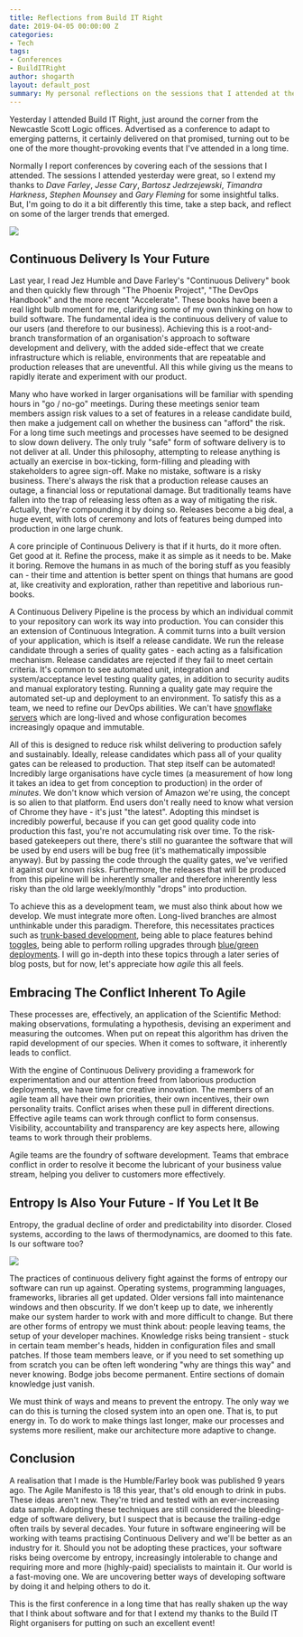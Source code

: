 ```yaml
---
title: Reflections from Build IT Right
date: 2019-04-05 00:00:00 Z
categories:
- Tech
tags:
- Conferences
- BuildITRight
author: shogarth
layout: default_post
summary: My personal reflections on the sessions that I attended at the 2019 Build IT Right conference. Continuous Delivery, embracing conflict and fighting entropy.
---
```


Yesterday I attended Build IT Right, just around the corner from the Newcastle Scott Logic offices. Advertised as a conference to adapt to emerging patterns, it certainly delivered on that promised, turning out to be one of the more thought-provoking events that I've attended in a long time.

Normally I report conferences by covering each of the sessions that I attended. The sessions I attended yesterday were great, so I extend my thanks to *Dave Farley*, *Jesse Cary*, *Bartosz Jedrzejewski*, *Timandra Harkness*, *Stephen Mounsey* and *Gary Fleming* for some insightful talks. But, I'm going to do it a bit differently this time, take a step back, and reflect on some of the larger trends that emerged.

<img src="{{ site.baseurl }}/shogarth/assets/builditright/stage.jpg" />

## Continuous Delivery Is Your Future
Last year, I read Jez Humble and Dave Farley's "Continuous Delivery" book and then quickly flew through "The Phoenix Project", "The DevOps Handbook" and the more recent "Accelerate". These books have been a real light bulb moment for me, clarifying some of my own thinking on how to build software. The fundamental idea is the continuous delivery of value to our users (and therefore to our business). Achieving this is a root-and-branch transformation of an organisation's approach to software development and delivery, with the added side-effect that we create infrastructure which is reliable, environments that are repeatable and production releases that are uneventful. All this while giving us the means to rapidly iterate and experiment with our product.

Many who have worked in larger organisations will be familiar with spending hours in "go / no-go" meetings. During these meetings senior team members assign risk values to a set of features in a release candidate build, then make a judgement call on whether the business can "afford" the risk. For a long time such meetings and processes have seemed to be designed to slow down delivery. The only truly "safe" form of software delivery is to not deliver at all. Under this philosophy, attempting to release anything is actually an exercise in box-ticking, form-filling and pleading with stakeholders to agree sign-off. Make no mistake, software is a risky business. There's always the risk that a production release causes an outage, a financial loss or reputational damage. But traditionally teams have fallen into the trap of releasing less often as a way of mitigating the risk. Actually, they're compounding it by doing so. Releases become a big deal, a huge event, with lots of ceremony and lots of features being dumped into production in one large chunk.

A core principle of Continuous Delivery is that if it hurts, do it more often. Get good at it. Refine the process, make it as simple as it needs to be. Make it boring. Remove the humans in as much of the boring stuff as you feasibly can - their time and attention is better spent on things that humans are good at, like creativity and exploration, rather than repetitive and laborious run-books.

A Continuous Delivery Pipeline is the process by which an individual commit to your repository can work its way into production. You can consider this an extension of Continuous Integration. A commit turns into a built version of your application, which is itself a release candidate. We run the release candidate through a series of quality gates - each acting as a falsification mechanism. Release candidates are rejected if they fail to meet certain criteria. It's common to see automated unit, integration and system/acceptance level testing quality gates, in addition to security audits and manual exploratory testing. Running a quality gate may require the automated set-up and deployment to an environment. To satisfy this as a team, we need to refine our DevOps abilities. We can't have [snowflake servers](https://martinfowler.com/bliki/SnowflakeServer.html) which are long-lived and whose configuration becomes increasingly opaque and immutable.

All of this is designed to reduce risk whilst delivering to production safely and sustainably. Ideally, release candidates which pass all of your quality gates can be released to production. That step itself can be automated! Incredibly large organisations have cycle times (a measurement of how long it takes an idea to get from conception to production) in the order of *minutes*. We don't know which version of Amazon we're using, the concept is so alien to that platform. End users don't really need to know what version of Chrome they have - it's just "the latest". Adopting this mindset is incredibly powerful, because if you can get good quality code into production this fast, you're not accumulating risk over time. To the risk-based gatekeepers out there, there's still no guarantee the software that will be used by end users will be bug free (it's mathematically impossible anyway). But by passing the code through the quality gates, we've verified it against our known risks. Furthermore, the releases that will be produced from this pipeline will be inherently smaller and therefore inherently less risky than the old large weekly/monthly "drops" into production.

To achieve this as a development team, we must also think about how we develop. We must integrate more often. Long-lived branches are almost unthinkable under this paradigm. Therefore, this necessitates practices such as [trunk-based development](https://trunkbaseddevelopment.com/), being able to place features behind [toggles](https://martinfowler.com/articles/feature-toggles.html), being able to perform rolling upgrades through [blue/green deployments](https://octopus.com/docs/deployment-patterns/blue-green-deployments). I will go in-depth into these topics through a later series of blog posts, but for now, let's appreciate how _agile_ this all feels.

## Embracing The Conflict Inherent To Agile
These processes are, effectively, an application of the Scientific Method: making observations, formulating a hypothesis, devising an experiment and measuring the outcomes. When put on repeat this algorithm has driven the rapid development of our species. When it comes to software, it inherently leads to conflict.

With the engine of Continuous Delivery providing a framework for experimentation and our attention freed from laborious production deployments, we have time for creative innovation. The members of an agile team all have their own priorities, their own incentives, their own personality traits. Conflict arises when these pull in different directions. Effective agile teams can work through conflict to form consensus. Visibility, accountability and transparency are key aspects here, allowing teams to work through their problems.

Agile teams are the foundry of software development. Teams that embrace conflict in order to resolve it become the lubricant of your business value stream, helping you deliver to customers more effectively.

## Entropy Is Also Your Future - If You Let It Be
Entropy, the gradual decline of order and predictability into disorder. Closed systems, according to the laws of thermodynamics, are doomed to this fate. Is our software too?

<img src="{{ site.baseurl }}/shogarth/assets/builditright/entropy.jpg" />

The practices of continuous delivery fight against the forms of entropy our software can run up against. Operating systems, programming languages, frameworks, libraries all get updated. Older versions fall into maintenance windows and then obscurity. If we don't keep up to date, we inherently make our system harder to work with and more difficult to change. But there are other forms of entropy we must think about: people leaving teams, the setup of your developer machines. Knowledge risks being transient - stuck in certain team member's heads, hidden in configuration files and small patches. If those team members leave, or if you need to set something up from scratch you can be often left wondering "why are things this way" and never knowing. Bodge jobs become permanent. Entire sections of domain knowledge just vanish.

We must think of ways and means to prevent the entropy. The only way we can do this is turning the closed system into an open one. That is, to put energy in. To do work to make things last longer, make our processes and systems more resilient, make our architecture more adaptive to change.

## Conclusion
A realisation that I made is the Humble/Farley book was published 9 years ago. The Agile Manifesto is 18 this year, that's old enough to drink in pubs. These ideas aren't new. They're tried and tested with an ever-increasing data sample. Adopting these techniques are still considered the bleeding-edge of software delivery, but I suspect that is because the trailing-edge often trails by several decades. Your future in software engineering will be working with teams practising Continuous Delivery and we'll be better as an industry for it. Should you not be adopting these practices, your software risks being overcome by entropy, increasingly intolerable to change and requiring more and more (highly-paid) specialists to maintain it. Our world is a fast-moving one. We are uncovering better ways of developing software by doing it and helping others to do it.

This is the first conference in a long time that has really shaken up the way that I think about software and for that I extend my thanks to the Build IT Right organisers for putting on such an excellent event!
